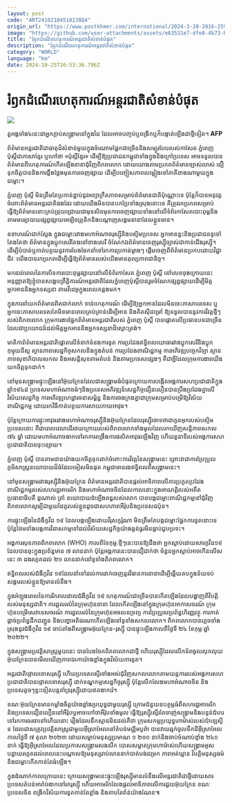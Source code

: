 ```yaml
---
layout: post
code: "ART241021045182J8Q4"
origin_url: "https://www.postkhmer.com/international/2024-3-28-2016-259505"
image: "https://github.com/user-attachments/assets/e63531e7-dfe8-4b73-b707-4d018382d084"
title: "​រំឭក​ដំណើរ​ហេតុការណ៍​អន្តរជាតិ​សំខាន់បំផុត​"
description: "​​​រំឭក​ដំណើរ​ហេតុការណ៍​អន្តរជាតិ​សំខាន់បំផុត​​"
category: "WORLD"
language: "km"
date: 2024-10-25T16:53:36.796Z
---
```


# ​រំឭក​ដំណើរ​ហេតុការណ៍​អន្តរជាតិ​សំខាន់បំផុត​

![](https://github.com/user-attachments/assets/f41b47a0-a6ce-42db-b6a4-c6c72fb65e17)

តួអង្គ​ទាំង៤​នេះ​​​​ជាអ្នក​​ក្តាប់សង្គ្រាម​នៅ​ក្នុងដៃ​​​ ដែល​អាច​បញ្ចប់​ឬ​ពង្រីក​ឬក៏​​បង្កាត់​ឡើង​ជាថ្មី​ទៀត​។ **AFP**

​ព័ត៌មាន​អន្តរជាតិ​ជា​ធាតុ​ដ៏​សំខាន់​មួយ​ក្នុងចំណោម​ផ្នែក​ជាច្រើន​និង​សម្បូរបែប​របស់​កាសែត ​ភ្នំពេញ​ ប៉ុស្តិ៍​​ ជា​ភាសា​ខ្មែរ ឬ​ហៅថា «​ប៉ុស្តិ៍​ខ្មែរ​» ដើម្បីឱ្យ​ប្រជាជន​កម្ពុជា​ទាំង​ក្នុង​និង​ក្រៅប្រទេស អាច​ទទួលបាន​ព័ត៌មាន​ពី​ហេតុការណ៍​កើតឡើង​នានា​ជុំវិញ​ពិភពលោក ដោយ​យោងតាម​ប្រភពព័ត៌មាន​ច្បាស់លាស់ ជឿទុកចិត្ត​បាន​និង​ការថ្លឹងថ្លែង​មុន​ការចេញផ្សាយ ដើម្បី​បញ្ចៀស​ភាពលម្អៀង​ទៅ​ភាគី​ខាង​ណាមួយ​ក្នុង​ជម្លោះ​។​

​ភ្នំពេញ ​ប៉ុស្តិ៍​ មិន​ត្រឹមតែ​ប្រកាន់ខ្ជាប់​នូវ​អព្យាក្រឹតភាព​សម្រាប់​ព័ត៌មាន​ជាតិ​ប៉ុណ្ណោះ​ទេ ប៉ុន្តែ​ក៏បាន​អនុវត្ត​ចំពោះ​ព័ត៌មាន​អន្តរជាតិ​ផងដែរ ដោយ​យើង​មិនបាន​បកប្រែ​ទាំងស្រុង​នោះទេ គឺ​ត្រូវ​រក​ប្រភព​សម្រាប់​ធ្វើឱ្យ​ព័ត៌មាន​នោះ​គ្រប់​ជ្រុ​យ​ជ្រោយ​ជាមុនសិន​មុន​ការចេញផ្សាយ​ទាំង​នៅលើ​ទំព័រ​កាសែត​បោះពុម្ព​និង​តាម​មធ្យោបាយ​ផ្សព្វផ្សាយ​អេឡិចត្រូនិក​និង​បណ្តាញ​សង្គម​នានា​ដែល​ខ្លួន​មាន​។​

​ឧទាហរណ៍​ជាក់ស្តែង ក្នុង​ជម្លោះ​រវាង​មហា​អំណាច​រុស្ស៊ី​និង​បស្ចិមប្រទេស អ្នកអាន​ខ្លះ​និង​ប្រជាជន​ទូទៅ​តែងតែ​ថា ព័ត៌មាន​ក្នុង​ប្លុក​សេរី​តែង​នៅ​ខាង​សេរី ចំណែកឯ​ព័ត៌មាន​ចេញ​រុស្ស៊ី​ច្បាស់​ជា​កាន់ជើង​រុស្ស៊ី​។ ដើម្បី​បំបាត់​ឬ​កាត់បន្ថយ​នូវ​ការ​បែងចែក​នាំទៅរក​ការប្រកាន់​ម្ខាងៗ ផ្តើមចេញពី​ព័ត៌មាន​ប្រកប​ដោយ​វិជ្ជាជីវៈ យើង​បាន​រក​ប្រភព​ដើម្បី​ធ្វើឱ្យ​ព័ត៌មាន​របស់​យើង​មាន​តុល្យភាព​ជានិច្ច​។​

​មកដល់​ពេល​នៃ​ការបិទ​ការ​បោះពុម្ពផ្សាយ​នៅលើ​ទំព័រ​កាសែត​ ភ្នំពេញ​ ប៉ុស្តិ៍​ នៅ​លេខ​ចុង​ក្រោយនេះ អនុញ្ញាតឱ្យ​ខ្ញុំ​បាន​សង្ខេប​ព្រឹត្តិការណ៍​អន្តរជាតិ​ដែល​ភ្នំពេញ​ប៉ុស្តិ៍​បានរួម​ចំណែក​ផ្សព្វផ្សាយ​ដើម្បី​មិត្ត​អ្នកអាន​និង​អ្នកទស្សនា តាម​វីដេអូ​ក្នុងពេល​កន្លងមក​។​

​ក្នុង​ការនាំយក​ព័ត៌មាន​ពិតជា​ក់លាក់ ទាន់​ហេតុការណ៍ ដើម្បីឱ្យ​អ្នកអាន​ដែល​មិនចេះ​ភាសាបរទេស ឬ​អ្នកចេះ​ភាសាបរទេស​តែ​មិនមាន​ពេល​គ្រប់គ្រាន់​ដើម្បី​អាន និង​គិត​ស៊ីជម្រៅ ឱ្យទទួល​បាន​នូវ​ការវិវត្ត​ថ្មីៗ​របស់​ពិភព​លោក ក្រុមការងារ​ផ្នែក​ព័ត៌មាន​អន្តរជាតិ​របស់​ ភ្នំពេញ ​ប៉ុស្តិ៍ បាន​ផ្តោតលើ​ប្រធានបទ​ជាច្រើន​ដែលជា​ប្រយោជន៍​ដល់​មិត្ត​អ្នកអាន​និង​អ្នកទស្សនា​ដ៏​ស្មោះត្រង់​។​

​មាតិកា​ព័ត៌មាន​អន្តរជាតិ​ផ្តោតលើ​ទំនាក់ទំនង​ការទូត ការ​​ប្រជែង​ឥ​ទិ្ធ​ពល​យោធា​រវាង​ប្លុក​សេរី​និង​ប្លុក​កុម្មុយនីស្ត ស្ថាន​ភាព​សេដ្ឋកិច្ច​សកល​និង​ក្នុង​តំបន់ ការ​ប្រជែង​ពាណិជ្ជកម្ម ការអភិវឌ្ឍ​បច្ចេកវិទ្យា ស្ថាន​ភាព​សុខាភិបាល​សកល និង​អសន្តិសុខ​តាម​តំបន់ និង​តាម​ប្រទេស​ផ្សេងៗ គឺជា​អ្វីដែល​ក្រុមការងារ​យើង​យកចិត្តទុកដាក់​។​

នៅមុន​សង្គ្រាម​ផ្ទុះឡើង​នៅ​អ៊ុយ​ក្រែ​ន​ដែលជា​សង្គ្រាម​ធំ​បំផុត​ក្រោយ​ការបង្កើត​អង្គការ​សហ​ប្រជាជាតិ​ក្នុង​ឆ្នាំ​ ​១៩៤៨ ប្រទេស​មហាអំណាច​ធំៗ​និង​ប្រទេស​អភិវឌ្ឍន៍​សេដ្ឋកិច្ច​ជឿនលឿន​បាន​ប្រឹង​ប្រជែង​គ្នា​លើ​វិស័យសេដ្ឋកិច្ច ការអភិវឌ្ឍ​ហេ​ដ្ឋា​​រចនាសម្ព័ន្ធ និង​ការ​ចងក្រង​គ្នា​ជា​ក្រុម​សម្រាប់​បម្រើឱ្យ​វិស័យ​ពាណិជ្ជកម្ម ដោយ​រក​វិធី​កាត់​​បន្ថយ​ការ​សាយភាយ​អាវុធ​។​

​ប៉ុន្តែ​ក្រោយ​ការផ្ទុះអាវុធ​រវាង​មហាអំណាច​រុស្ស៊ី​និង​អ៊ុយ​ក្រែ​ន​ដែល​រុស្ស៊ី​ចោទថា​ជា​កូនអុក​របស់​បស្ចិមប្រទេស​នោះ គឺជា​ពេល​វេលា​ដើរ​ថយក្រោយ​របស់​ពិភព​លោក​ទាំងមូល​ដែល​រកឃើញ​សន្តិភាព​សកល​ ៧៤ ​ឆ្នាំ ដោយ​មហាអំណាច​ងាក​ទៅរក​ការ​​ពង្រឹង​ការផលិត​អាវុធ​ឡើងវិញ ហើយ​តួនាទី​របស់​អង្គការ​សហ​ប្រជាជាតិ​បាន​ចុះខ្សោយ​។​

​ភ្នំពេញ​ ប៉ុស្តិ៍ បាន​តាមដាន​យ៉ាង​យកចិត្តទុកដាក់​ចំពោះ​ការវិវត្ត​នៃ​សង្គ្រាម​នេះ ព្រោះ​វា​ជាការ​ប្រែប្រួល​ភូមិសាស្ត្រ​នយោបាយ​ដ៏​ធំ​ដែល​ចៀស​មិន​ផុត កម្ពុ​ជាមាន​រង​ឥទ្ធិពល​ពី​សង្គ្រាម​នេះ​។  

​នៅមុន​សង្គ្រាម​រវាង​រុស្ស៊ី​និង​អ៊ុយ​ក្រែ​ន ព័ត៌មាន​អន្តរជាតិ​បានផ្តល់​អាទិភាព​លើ​ការប្រកួត​ប្រជែង​ពាណិជ្ជកម្ម​របស់​សហរ​ដ្ឋ​អាមេរិក និង​មហាអំណាច​ចិន​ដែល​កាលនោះ​ក្នុង​អាណត្តិ​របស់​អតីត​ប្រធានាធិបតី ដូ​ណា​ល់​ ត្រាំ នយោបាយ​ដំឡើង​ពន្ធ​របស់លោក បាន​បង្កជម្លោះ​ពាណិជ្ជ​​កម្ម​នៅ​ជុំវិញ​ពិភពលោក​សូម្បី​ជាមួយ​ដៃគូ​របស់ខ្លួន​ដូចជា​សហ​​ភាព​អឺរ៉ុប​និង​ប្រទេស​ជប៉ុន​។​

​ការផ្ទុះ​ឡើង​នៃ​ជំងឺ​កូ​វីដ ​១៩​ ដែល​បង្កឡើង​ដោយ​វីរុស​កូ​រ៉ូ​ណា មិន​ត្រឹមតែ​បង្កជម្លោះ​ផ្នែក​ការ​ទូត​នោះទេ ប៉ុន្តែ​ថែមទាំង​បង្ក​ការ​វិនាសកម្ម​ទៅដល់​វិស័យសេដ្ឋកិច្ច​យ៉ាងធ្ងន់ធ្ងរ​មិន​ធ្លាប់​ជួបប្រទះ​។​

​អង្គការ​សុខភាព​ពិភពលោក (WHO) កាលពី​ខែកុម្ភៈ​ថ្មីៗ​នេះ​បានឱ្យដឹងថា អ្នកស្លាប់​ដោយសារ​កូ​វីដ​១៩​ដែល​បាន​ចុះ​ក្នុង​ប្រព័ន្ធ​មាន​ ៧​ លាន​នាក់ ប៉ុន្តែ​អង្គការ​នេះ​បាន​ជឿជាក់ថា ចំនួន​អ្នកស្លាប់​អាច​កើន​លើស​នេះ ​៣​ ដង​រហូតដល់ ​២១​ លាន​នាក់​នៅ​ទូទាំង​ពិភពលោក​។​

​ឥទ្ធិពល​របស់​ជំងឺ​កូ​វីដ​ ១៩​ ដែល​នាំទៅដល់​ការដាក់ចេញ​នូវ​វិធានការ​នានា​ដើម្បី​ឆ្លើយ​តប​ក្នុងន័យ​ទប់​សង្គម​របស់ខ្លួន​ឱ្យមាន​លំនឹង​។​

​ក្នុងអំឡុងពេល​នៃ​ការរីក​រាល​​ដាល​ជំងឺ​កូ​វីដ ១៩ ហេតុការណ៍​ជាច្រើន​បានកើត​ឡើង​ដែល​បង្ហាញ​ពី​វិបត្តិ​របស់​មនុស្សជាតិ​។ ការដួលរលំ​នៃ​ក្រុមហ៊ុន​នានា ដែល​កើតឡើង​នៅក្នុង​ក្រុមហ៊ុន​អាកាសចរណ៍ ក្រុមហ៊ុន​បម្រើសេវា​ទេសចរណ៍ ការដួលរលំ​នៃ​ក្រុមហ៊ុន​អចលនទ្រព្យ ការ​​ប្រែប្រួល​ប្រព័ន្ធ​ហិរញ្ញវត្ថុ ការ​​កាត់ផ្តាច់​ប្រព័ន្ធ​ដឹកជញ្ជូន និង​បញ្ហា​អតិផរណា​កើតឡើង​នៅ​ទូទាំង​សកលលោក​។​ ​ពិភពលោក​បាន​ភ្លេច​ទាំង​ស្រុង​នូវ​ជំងឺ​កូ​វីដ​ ១៩ ចាប់តាំងពី​សង្គ្រាម​អ៊ុយ​ក្រែ​ន​-​រុស្ស៊ី ​បាន​ផ្ទុះឡើង​កាលពី​ថ្ងៃទី ​២៤​ ខែកុម្ភៈ​ឆ្នាំ​ ២០២២​។​

​ក្នុង​សង្គ្រាម​ប្រវត្តិសាស្ត្រ​មួយ​នេះ បាន​បែងចែក​ពិភពលោក​ជាថ្មី ហើយ​រុស្ស៊ី​ដែល​លើកទ័ព​ចូលលុកលុយ​អ៊ុយ​ក្រែ​ន​បាន​មើលឃើញ​ភាព​ឯកោ​យ៉ាងខ្លាំង​ក្នុង​វិស័យ​ការទូត​។​

​អន្តរជាតិ​ថ្កោលទោស​រុស្ស៊ី ហើយ​ប្រទេស​ស្ទើរ​ទាំងអស់​ជុំវិញ​សកលលោក​តាម​យន្តការ​របស់​អង្គការសហប្រជាជាតិ​បាន​ថ្កោលទោស​រុស្ស៊ី ដាក់​​ទណ្ឌកម្មសេដ្ឋកិច្ច​រុស្ស៊ី ប៉ុន្តែ​លើកលែង​មហាអំណាច​ចិន និង​ប្រទេស​តូចៗ​ខ្លះទៀត​បន្ត​គាំទ្រ​រុស្ស៊ី​ដោយ​ឥត​ងាក​រ៉េ​។​

​ខណៈ​អ៊ុយ​ក្រែ​ន​មាន​កម្លាំងចិត្ត​យ៉ាងខ្លាំង​ប្រយុទ្ធ​ជាមួយ​រុស្ស៊ី ក្រោម​ជំនួយ​ឧបត្ថម្ភ​ធំ​ពី​សហរដ្ឋអាមេរិក និង​ប្រទេស​ជឿនលឿន​នៅ​អឺរ៉ុប​ឬ​អាច​ហៅថា​អឺរ៉ុប​ទាំងមូល ធ្វើឱ្យ​រុស្ស៊ី​ស្ទើរតែ​ចាញ់​សង្គ្រាម​ និង​បន្ទន់​ជំហរ​ទៅរក​ការចរចា​ទៅហើយនោះ រឿង​ដែល​នឹកស្មាន​មិន​ដល់​គឺថា ក្រុម​សកម្មប្រយុទ្ធ​ហា​ម៉ាស់​របស់​ប៉ា​ឡេ​ស្ទី​ន​ ដែលជា​សត្រូវ​ប្រវត្តិសាស្ត្រ​ជាមួយ​អ៊ី​ស្រា​អែល​នៅ​តំបន់​មជ្ឈិមបូព៌ា បាន​វាយ​ឆ្មក់​ចូល​ទឹកដីអ៊ី​ស្រា​អែល​ កាល​ថ្ងៃទី ​៧ ​​តុលា​ ២០២៣ ដោយ​សម្លាប់​មនុស្ស​ប្រមាណ​ ១ ២០០​ នាក់​ និង​ចាប់​ចំណាប់ខ្មាំង​ ២៤០​ នាក់ ធ្វើឱ្យ​អ៊ី​ស្រា​អែល​ដែល​ប្រកាសសង្គ្រាម​សងសឹក បោស​សម្អាត​ក្រុម​ហា​ម៉ាស់​ហើយ​សង្គ្រាម​អូសបន្លាយ​រហូតដល់​ពេល​នេះ​បណ្តាលឱ្យ​មនុស្ស​រាប់លាន​នាក់​បាត់បង់​ជម្រក ភាពអត់ឃ្លាន វិបត្តិ​មនុស្សធម៌ និង​ជម្លោះ​កើត​កាន់តែ​ធំ​ឡើង​។​

​ក្នុងដំណាក់កាល​ក្រោយនេះ ក្រោយ​សង្គ្រាម​នេះ​ផ្ទុះឡើង​រុស្ស៊ី​មាន​លំនឹង​លើ​អន្តរជាតិ​ជាថ្មី​ដោយសារ​ប្រទេស​តំបន់​អារ៉ាប់​ងាក​ទៅរក​រុស្ស៊ី ហើយ​អាមេរិក​លែង​ផ្តល់​អាទិភាព​លើ​ការជួយ​អ៊ុយ​ក្រែ​ន ខណៈ​ប្រទេស​ចិន​ ពង្រីក​វិស័យ​ការទូត​កាន់តែខ្លាំង និង​គាប​តៃវ៉ាន់​យ៉ាង​ណែន​៕
